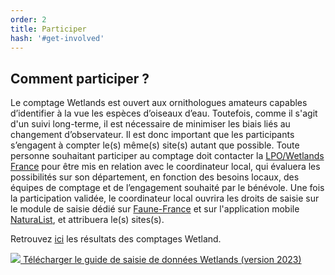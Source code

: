 ```yaml
---
order: 2
title: Participer
hash: '#get-involved'
---
```


## Comment participer ?

<div class="InformativePageParagraph">

Le comptage Wetlands est ouvert aux ornithologues amateurs capables d’identifier à la vue les espèces d’oiseaux d’eau. Toutefois, comme il s'agit d'un suivi long-terme, il est nécessaire de minimiser les biais liés au changement d’observateur. Il est donc important que les participants s’engagent à compter le(s) même(s) site(s) autant que possible.
Toute personne souhaitant participer au comptage doit contacter la [LPO/Wetlands France](mailto:wetlands-france@lpo.fr) pour être mis en relation avec le coordinateur local, qui évaluera les possibilités sur son département, en fonction des besoins locaux, des équipes de comptage et de l’engagement souhaité par le bénévole. Une fois la participation validée, le coordinateur local ouvrira les droits de saisie sur le module de saisie dédié sur [Faune-France](https://www.faune-france.org/) et sur l'application mobile [NaturaList](https://www.faune-france.org/index.php?m_id=20015), et attribuera le(s) sites(s).

Retrouvez [ici](https://www.oiseauxdefrance.org/get-involved/wetlands#documents) les résultats des comptages Wetland.

</div>

<div class="ProtocolsDocumentsGrid">

  <a href="/get-involved/Tutoriel-saisie-données-Wetlands-2023.pdf" target="_blank" class="ProtocolsDocumentsCard">
    <img class="ProtocolsDocumentsPicture" src="/get-involved/Tutoriel-saisie-données-Wetlands-2023.jpg" />
    <span class="green01 fw-600"> Télécharger le guide de saisie de données Wetlands (version 2023)</span>
  </a>

  </div>
